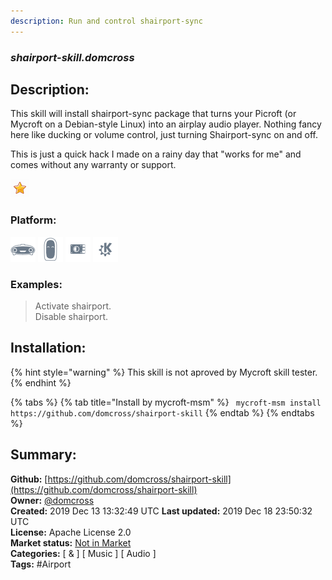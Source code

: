 ```yaml
---
description: Run and control shairport-sync
---
```


### _shairport-skill.domcross_  
## Description:  
This skill will install shairport-sync package that turns your Picroft (or Mycroft on a Debian-style Linux) into an airplay audio player. Nothing fancy here like ducking or volume control, just turning Shairport-sync on and off.

This is just a quick hack I made on a rainy day that "works for me" and comes without any warranty or support.  
  
![](../.gitbook/assets/star.png)  
  
### Platform:  
 ![Mark I](../.gitbook/assets/mark-1-icon.png)  ![Mark II](../.gitbook/assets/mark-2-icon.png)  ![Picroft](../.gitbook/assets/picroft-icon.png)  ![plasmoid](../.gitbook/assets/kde.png)   
### Examples:  
> Activate shairport.  
> Disable shairport.  
  
## Installation:  
{% hint style="warning" %}
This skill is not aproved by Mycroft skill tester.
{% endhint %}
    
{% tabs %}
{% tab title="Install by mycroft-msm" %}
``` mycroft-msm install https://github.com/domcross/shairport-skill```
{% endtab %}
  {% endtabs %}
    
## Summary:  
**Github:** [https://github.com/domcross/shairport-skill](https://github.com/domcross/shairport-skill)  
**Owner:** [@domcross](https://github.com/domcross)  
**Created:** 2019 Dec 13 13:32:49 UTC  **Last updated:** 2019 Dec 18 23:50:32 UTC  
**License:** Apache License 2.0  
**Market status:** [Not in Market](https://market.mycroft.ai/skill/)  
**Categories:** [ & ] [ Music ] [ Audio ]   
**Tags:** \#Airport   
